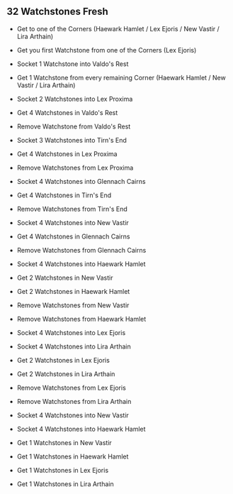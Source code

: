 ## 32 Watchstones Fresh

- Get to one of the Corners (Haewark Hamlet / Lex Ejoris / New Vastir / Lira Arthain)

- Get you first Watchstone from one of the Corners (Lex Ejoris)

- Socket 1 Watchstone into Valdo's Rest

- Get 1 Watchstone from every remaining Corner (Haewark Hamlet / New Vastir / Lira Arthain)

- Socket 2 Watchstones into Lex Proxima

- Get 4 Watchstones in Valdo's Rest

- Remove Watchstone from Valdo's Rest

- Socket 3 Watchstones into Tirn's End

- Get 4 Watchstones in Lex Proxima

- Remove Watchstones from Lex Proxima

- Socket 4 Watchstones into Glennach Cairns

- Get 4 Watchstones in Tirn's End

- Remove Watchstones from Tirn's End

- Socket 4 Watchstones into New Vastir

- Get 4 Watchstones in Glennach Cairns

- Remove Watchstones from Glennach Cairns

- Socket 4 Watchstones into Haewark Hamlet

- Get 2 Watchstones in New Vastir

- Get 2 Watchstones in Haewark Hamlet

- Remove Watchstones from New Vastir

- Remove Watchstones from Haewark Hamlet

- Socket 4 Watchstones into Lex Ejoris

- Socket 4 Watchstones into Lira Arthain

- Get 2 Watchstones in Lex Ejoris

- Get 2 Watchstones in Lira Arthain

- Remove Watchstones from Lex Ejoris

- Remove Watchstones from Lira Arthain

- Socket 4 Watchstones into New Vastir

- Socket 4 Watchstones into Haewark Hamlet

- Get 1 Watchstones in New Vastir

- Get 1 Watchstones in Haewark Hamlet

- Get 1 Watchstones in Lex Ejoris

- Get 1 Watchstones in Lira Arthain

